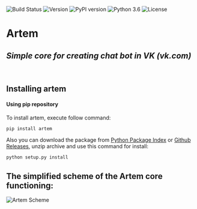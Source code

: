 ![Build Status](https://img.shields.io/badge/build-passing-brightgreen.svg)
![Version](https://img.shields.io/badge/version-1.9.15-brightgreen.svg)
![PyPI version](https://img.shields.io/badge/PyPI-v1.9.14-brightgreen.svg)
![Python 3.6](https://img.shields.io/badge/python-3.6-blue.svg)
![License](https://img.shields.io/badge/license-apache-yellow.svg)

# Artem

## _Simple core for creating chat bot in VK (vk.com)_

<br>

## Installing artem

#### Using pip repository

To install artem, execute follow command:

```bash
pip install artem
```

Also you can download the package from [Python Package Index](https://pypi.python.org/pypi/artem/1.9.14) or [Github Releases](https://github.com/Tgjmjgj/artem/releases), unzip archive and use this command for install:

```bash
python setup.py install
```

## The simplified scheme of the Artem core functioning:

![Artem Scheme](https://s3-eu-west-1.amazonaws.com/images.someone.new.name/artem.png)